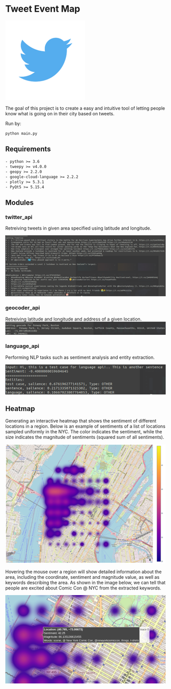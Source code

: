 # Tweet Event Map

<img src="./img/twitter_logo.png" alt="drawing" width="250"/>

The goal of this project is to create a easy and intuitive tool of letting people know what is going on in their city based on tweets. 

Run by:

```
python main.py
```

## Requirements
    - python >= 3.6
    - tweepy >= v4.0.0
    - geopy >= 2.2.0
    - google-cloud-language >= 2.2.2
    - plotly >= 5.3.1
    - PyQt5 >= 5.15.4

## Modules

### twitter_api

Retreiving tweets in given area specified using latitude and longitude.

<img src="./img/twitter_api_test.png" alt="twitter_api_test"/>

### geocoder_api

Retreiving latitude and longitude and address of a given location.
<img src="./img/geocoder_api_test.png" alt="geocoder_api_test"/>

### language_api

Performing NLP tasks such as sentiment analysis and entity extraction.

<img src="./img/language_api_test.png" alt="language_api_test"/>


## Heatmap

Generating an interactive heatmap that shows the sentiment of different locations in a region. Below is an example of sentiments of a list of locations sampled uniformly in the NYC. The color indicates the sentiment, while the size indicates the magnitude of sentiments (squared sum of all sentiments).  

<img src="./img/heatmap_plotly.png" alt="heatmap_test"/>

Hovering the mouse over a region will show detailed information about the area, including the coordinate, sentiment and magnitude value, as well as keywords describing the area. As shown in the image below, we can tell that people are excited about Comic Con @ NYC from the extracted keywords.

<img src="./img/hoverinfo_plotly.png" alt="heatmap_test"/>

